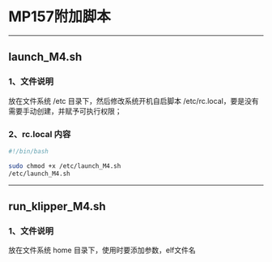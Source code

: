 
# MP157附加脚本

---

## launch_M4.sh

### 1、文件说明

放在文件系统 /etc 目录下，然后修改系统开机自启脚本 /etc/rc.local，要是没有需要手动创建，并赋予可执行权限；

### 2、rc.local 内容
``` bash
#!/bin/bash

sudo chmod +x /etc/launch_M4.sh
/etc/launch_M4.sh
```
---

## run_klipper_M4.sh

### 1、文件说明

放在文件系统 home 目录下，使用时要添加参数，elf文件名
